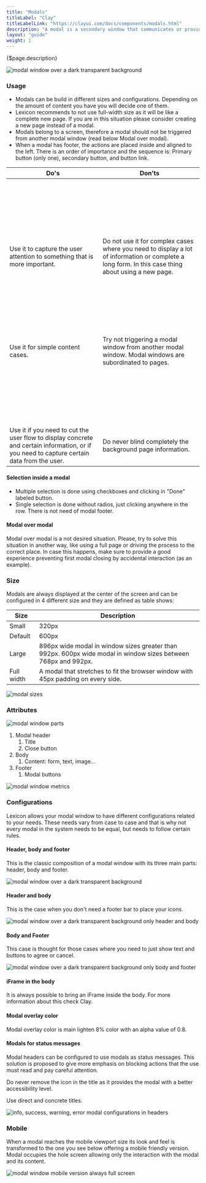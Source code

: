 ```yaml
---
title: "Modals"
titleLabel: "Clay"
titleLabelLink: "https://clayui.com/docs/components/modals.html"
description: "A modal is a secondary window that communicates or provides an action inside the same process."
layout: "guide"
weight: 1
---
```


<div class="page-description">{$page.description}</div>

![modal window over a dark transparent background](../../../images/Modal.jpg)

### Usage

* Modals can be build in different sizes and configurations. Depending on the amount of content you have you will decide one of them.
* Lexicon recommends to not use full-width size as it will be like a complete new page. If you are in this situation please consider creating a new page instead of a modal.
* Modals belong to a screen, therefore a modal should not be triggered from another modal window (read below Modal over modal).
* When a modal has footer, the actions are placed inside and aligned to the left. There is an order of importance and the sequence is: Primary button (only one), secondary button, and button link.

<table>
    <thead>
        <tr>
            <th>Do's</th>
            <th>Don'ts</th>
        </tr>
    </thead>
    <tbody>
        <tr>
            <td>
                <div class="d-flex align-items-center">
                    <svg class="lexicon-icon lexicon-icon-check do mr-3"><use xlink:href="/vendor/lexicon/icons.svg#check"></use></svg>
                    <span>Use it to capture the user attention to something that is more important.</span>
                </div>
            </td>
            <td>
                <div class="d-flex align-items-center">
                    <svg class="lexicon-icon lexicon-icon-times dont mr-3"><use xlink:href="/vendor/lexicon/icons.svg#times"></use></svg>
                    <span>Do not use it for complex cases where you need to display a lot of information or complete a long form. In this case thing about using a new page.</span>
                </div>
            </td>
        </tr>
        <tr>
            <td>
                <div class="d-flex align-items-center">
                    <svg class="lexicon-icon lexicon-icon-check do mr-3"><use xlink:href="/vendor/lexicon/icons.svg#check"></use></svg>
                    <span>Use it for simple content cases.</span>
                </div>
            </td>
            <td>
                <div class="d-flex align-items-center">
                    <svg class="lexicon-icon lexicon-icon-times dont mr-3"><use xlink:href="/vendor/lexicon/icons.svg#times"></use></svg>
                    <span>Try not triggering a modal window from another modal window. Modal windows are subordinated to pages.</span>
                </div>
            </td>
        </tr>
        <tr>
            <td>
                <div class="d-flex align-items-center">
                    <svg class="lexicon-icon lexicon-icon-check do mr-3"><use xlink:href="/vendor/lexicon/icons.svg#check"></use></svg>
                    <span>Use it if you need to cut the user flow to display concrete and certain information, or if you need to capture certain data from the user.</span>
                </div>
            </td>
            <td>
                <div class="d-flex align-items-center">
                    <svg class="lexicon-icon lexicon-icon-times dont mr-3"><use xlink:href="/vendor/lexicon/icons.svg#times"></use></svg>
                    <span>Do never blind completely the background page information.</span>
                </div>
            </td>
        </tr>
    </tbody>
</table>


#### Selection inside a modal

* Multiple selection is done using checkboxes and clicking in "Done" labeled button.
* Single selection is done without radios, just clicking anywhere in the row. There is not need of modal footer.

#### Modal over modal

Modal over modal is a not desired situation. Please, try to solve this situation in another way, like using a full page or driving the process to the correct place. In case this happens, make sure to provide a good experience preventing first modal closing by accidental interaction (as an example).

### Size

Modals are always displayed at the center of the screen and can be configured in 4 different size and they are defined as table shows:

| Size | Description |
| ---- | ----- |
| Small | 320px |
| Default | 600px |
| Large | 896px wide modal in window sizes greater than 992px. 600px wide modal in window sizes between 768px and 992px. |
| Full width | A modal that stretches to fit the browser window with 45px padding on every side. |

![modal sizes](../../../images/ModalSize.jpg)

### Attributes

![modal window parts](../../../images/ModalParts.jpg)

1. Modal header
    1. Title
    2. Close button
2. Body
    1. Content: form, text, image...
3. Footer
    1. Modal buttons

![modal window metrics](../../../images/ModalMetrics.jpg)

### Configurations

Lexicon allows your modal window to have different configurations related to your needs. These needs vary from case to case and that is why not every modal in the system needs to be equal, but needs to follow certain rules.

#### Header, body and footer

This is the classic composition of a modal window with its three main parts: header, body and footer.

![modal window over a dark transparent background](../../../images/Modal.jpg)

#### Header and body

This is the case when you don't need a footer bar to place your icons.

![modal window over a dark transparent background only header and body](../../../images/ModalFooterless.jpg)

#### Body and Footer

This case is thought for those cases where you need to just show text and buttons to agree or cancel.

![modal window over a dark transparent background only body and footer](../../../images/ModalBodyFooter.jpg)

#### iFrame in the body

It is always possible to bring an iFrame inside the body. For more information about this check Clay.

#### Modal overlay color

Modal overlay color is main lighten 8% color with an alpha value of 0.8.

#### Modals for status messages

Modal headers can be configured to use modals as status messages. This solution is proposed to give more emphasis on blocking actions that the use must read and pay careful attention.

Do never remove the icon in the title as it provides the modal with a better accessibility level.

Use direct and concrete titles.

![info, success, warning, error modal configurations in headers](../../../images/ModalStatus.jpg)

### Mobile

When a modal reaches the mobile viewport size its look and feel is transformed to the one you see below offering a mobile friendly version. Modal occupies the hole screen allowing only the interaction with the modal and its content.

![modal window mobile version always full screen](../../../images/ModalMobile.jpg)